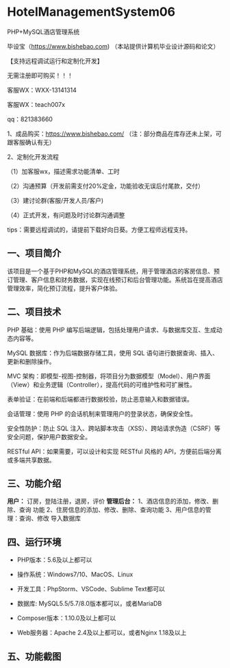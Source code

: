 # HotelManagementSystem06
 PHP+MySQL酒店管理系统

毕设宝（https://www.bishebao.com) （本站提供计算机毕业设计源码和论文）

【支持远程调试运行和定制化开发】

无需注册即可购买！！！

客服WX：WXX-13141314

客服WX：teach007x

qq：821383660


1、成品购买：https://www.bishebao.com/ （注：部分商品在库存还未上架，可跟客服确认有无）

2、定制化开发流程

（1）加客服wx，描述需求功能清单、工时

（2）沟通预算（开发前需支付20%定金，功能验收无误后付尾款，交付）

（3）建讨论群(客服/开发人员/客户)

（4）正式开发，有问题及时讨论群沟通调整

tips：需要远程调试的，请提前下载好向日葵。方便工程师远程支持。

<h2>一、项目简介</h2>
该项目是一个基于PHP和MySQL的酒店管理系统，用于管理酒店的客房信息、预订管理、客户信息和财务数据，实现在线预订和后台管理功能。系统旨在提高酒店管理效率，简化预订流程，提升客户体验。
<h2>二、项目技术</h2>
PHP 基础：使用 PHP 编写后端逻辑，包括处理用户请求、与数据库交互、生成动态内容等。

MySQL 数据库：作为后端数据存储工具，使用 SQL 语句进行数据查询、插入、更新和删除操作。

MVC 架构：即模型-视图-控制器，将项目分为数据模型（Model）、用户界面（View）和业务逻辑（Controller），提高代码的可维护性和可扩展性。

表单验证：在前端和后端都进行数据校验，防止恶意输入和数据错误。

会话管理：使用 PHP 的会话机制来管理用户的登录状态，确保安全性。

安全性防护：防止 SQL 注入、跨站脚本攻击（XSS）、跨站请求伪造（CSRF）等安全问题，保护用户数据安全。

RESTful API：如果需要，可以设计和实现 RESTful 风格的 API，方便前后端分离或多端共享数据。
<h2>三、功能介绍</h2>
<div class="markdown-heading" dir="auto">
<div class="markdown-heading" dir="auto">

<strong>用户：</strong>
订房，登陆注册，退房，评价
<strong>管理后台：</strong>
1、酒店信息的添加，修改、删除、查询 功能
2、住房信息的添加、修改、删除、查询功能
3、用户信息的管理：查询、修改 导入数据库

</div>
</div>
<h2>四、运行环境</h2>
<ul dir="auto">
 	<li>
<p dir="auto">PHP版本：5.6及以上都可以</p>
</li>
 	<li>
<p dir="auto">操作系统：Windows7/10、MacOS、Linux</p>
</li>
 	<li>
<p dir="auto">开发工具：PhpStorm、VSCode、Sublime Text都可以</p>
</li>
 	<li>
<p dir="auto">数据库: MySQL5.5/5.7/8.0版本都可以，或者MariaDB</p>
</li>
 	<li>
<p dir="auto">Composer版本：1.10.0及以上都可以</p>
</li>
 	<li>
<p dir="auto">Web服务器：Apache 2.4及以上都可以，或者Nginx 1.18及以上</p>
</li>
</ul>
<h2>五、功能截图</h2>
<img class="aligncenter size-full wp-image" src="https://www.bishebao.com/wp-content/uploads/2024/10/A004酒店管理/result/output_Snipaste_2024-06-14_11-20-16_1.png" alt="" />
<img class="aligncenter size-full wp-image" src="https://www.bishebao.com/wp-content/uploads/2024/10/A004酒店管理/result/output_Snipaste_2024-06-14_11-20-34_2.png" alt="" />
<img class="aligncenter size-full wp-image" src="https://www.bishebao.com/wp-content/uploads/2024/10/A004酒店管理/result/output_Snipaste_2024-06-14_11-20-46_3.png" alt="" />
<img class="aligncenter size-full wp-image" src="https://www.bishebao.com/wp-content/uploads/2024/10/A004酒店管理/result/output_Snipaste_2024-06-14_11-20-53_4.png" alt="" />
<img class="aligncenter size-full wp-image" src="https://www.bishebao.com/wp-content/uploads/2024/10/A004酒店管理/result/output_Snipaste_2024-06-14_11-21-01_5.png" alt="" />
<img class="aligncenter size-full wp-image" src="https://www.bishebao.com/wp-content/uploads/2024/10/A004酒店管理/result/output_Snipaste_2024-06-14_11-21-16_6.png" alt="" />
<img class="aligncenter size-full wp-image" src="https://www.bishebao.com/wp-content/uploads/2024/10/A004酒店管理/result/output_Snipaste_2024-06-14_11-22-01_7.png" alt="" />